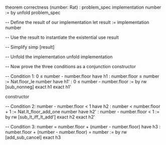 theorem correctness
(number: Rat)
: problem_spec implementation number := by
  unfold problem_spec
  
  -- Define the result of our implementation
  let result := implementation number
  
  -- Use the result to instantiate the existential
  use result
  
  -- Simplify
  simp [result]
  
  -- Unfold the implementation
  unfold implementation
  
  -- Now prove the three conditions as a conjunction
  constructor
  
  -- Condition 1: 0 ≤ number - number.floor
  have h1 : number.floor ≤ number := Nat.floor_le number
  have h1' : 0 ≤ number - number.floor := by
    rw [sub_nonneg]
    exact h1
  exact h1'
  
  constructor
  
  -- Condition 2: number - number.floor < 1
  have h2 : number < number.floor + 1 := Nat.lt_floor_add_one number
  have h2' : number - number.floor < 1 := by
    rw [sub_lt_iff_lt_add']
    exact h2
  exact h2'
  
  -- Condition 3: number = number.floor + (number - number.floor)
  have h3 : number.floor + (number - number.floor) = number := by
    rw [add_sub_cancel]
  exact h3